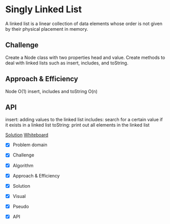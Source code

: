 # Singly Linked List

A linked list is a linear collection of data elements whose order is not given by their physical placement in memory.

## Challenge

Create a Node class with two properties head and value.
Create methods to deal with linked lists such as insert, includes, and toString.

## Approach & Efficiency
Node O(1)
insert, includes and toString O(n)

## API

insert: adding values to the linked list
includes: search for a certain value if it exists in a linked list
toString: print out all elements in the linked list

[Solution](https://github.com/Aseel-Banna/data-structures-and-algorithms/blob/main/challenges/assets/linked-list.png)
[Whiteboard](https://github.com/Aseel-Banna/data-structures-and-algorithms/blob/main/challenges/assets/whiteboard05.jpeg)

- [X] Problem domain
- [X] Challenge
- [X] Algorithm
- [X] Approach & Efficiency
- [X] Solution
- [X] Visual
- [X] Pseudo
- [X] API

